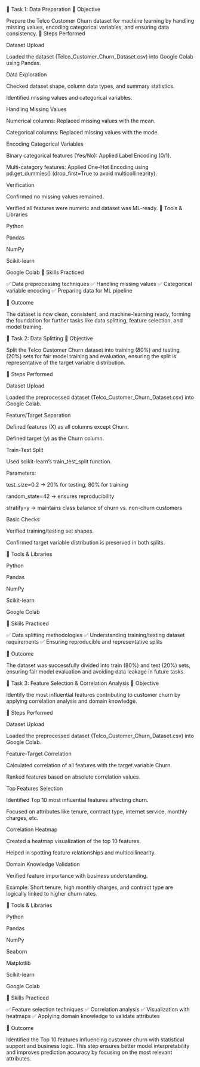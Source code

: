 📌 Task 1: Data Preparation
🔹 Objective

Prepare the Telco Customer Churn dataset for machine learning by handling missing values, encoding categorical variables, and ensuring data consistency.
🔹 Steps Performed

Dataset Upload

Loaded the dataset (Telco_Customer_Churn_Dataset.csv) into Google Colab using Pandas.

Data Exploration

Checked dataset shape, column data types, and summary statistics.

Identified missing values and categorical variables.

Handling Missing Values

Numerical columns: Replaced missing values with the mean.

Categorical columns: Replaced missing values with the mode.

Encoding Categorical Variables

Binary categorical features (Yes/No): Applied Label Encoding (0/1).

Multi-category features: Applied One-Hot Encoding using pd.get_dummies() (drop_first=True to avoid multicollinearity).

Verification

Confirmed no missing values remained.

Verified all features were numeric and dataset was ML-ready.
🔹 Tools & Libraries

Python

Pandas

NumPy

Scikit-learn

Google Colab
🔹 Skills Practiced

✅ Data preprocessing techniques
✅ Handling missing values
✅ Categorical variable encoding
✅ Preparing data for ML pipeline

🔹 Outcome

The dataset is now clean, consistent, and machine-learning ready, forming the foundation for further tasks like data splitting, feature selection, and model training.

📌 Task 2: Data Splitting
🔹 Objective

Split the Telco Customer Churn dataset into training (80%) and testing (20%) sets for fair model training and evaluation, ensuring the split is representative of the target variable distribution.

🔹 Steps Performed

Dataset Upload

Loaded the preprocessed dataset (Telco_Customer_Churn_Dataset.csv) into Google Colab.

Feature/Target Separation

Defined features (X) as all columns except Churn.

Defined target (y) as the Churn column.

Train-Test Split

Used scikit-learn’s train_test_split function.

Parameters:

test_size=0.2 → 20% for testing, 80% for training

random_state=42 → ensures reproducibility

stratify=y → maintains class balance of churn vs. non-churn customers

Basic Checks

Verified training/testing set shapes.

Confirmed target variable distribution is preserved in both splits.

🔹 Tools & Libraries

Python

Pandas

NumPy

Scikit-learn

Google Colab

🔹 Skills Practiced

✅ Data splitting methodologies
✅ Understanding training/testing dataset requirements
✅ Ensuring reproducible and representative splits

🔹 Outcome

The dataset was successfully divided into train (80%) and test (20%) sets, ensuring fair model evaluation and avoiding data leakage in future tasks.

📌 Task 3: Feature Selection & Correlation Analysis
🔹 Objective

Identify the most influential features contributing to customer churn by applying correlation analysis and domain knowledge.

🔹 Steps Performed

Dataset Upload

Loaded the preprocessed dataset (Telco_Customer_Churn_Dataset.csv) into Google Colab.

Feature-Target Correlation

Calculated correlation of all features with the target variable Churn.

Ranked features based on absolute correlation values.

Top Features Selection

Identified Top 10 most influential features affecting churn.

Focused on attributes like tenure, contract type, internet service, monthly charges, etc.

Correlation Heatmap

Created a heatmap visualization of the top 10 features.

Helped in spotting feature relationships and multicollinearity.

Domain Knowledge Validation

Verified feature importance with business understanding.

Example: Short tenure, high monthly charges, and contract type are logically linked to higher churn rates.

🔹 Tools & Libraries

Python

Pandas

NumPy

Seaborn

Matplotlib

Scikit-learn

Google Colab

🔹 Skills Practiced

✅ Feature selection techniques
✅ Correlation analysis
✅ Visualization with heatmaps
✅ Applying domain knowledge to validate attributes

🔹 Outcome

Identified the Top 10 features influencing customer churn with statistical support and business logic.
This step ensures better model interpretability and improves prediction accuracy by focusing on the most relevant attributes.
